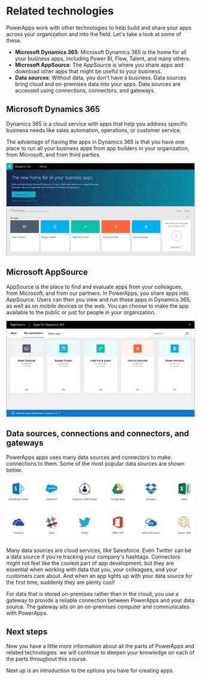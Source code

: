 # Related technologies
PowerApps work with other technologies to help build and share your apps across your organization and into the field. Let's take a look at some of these.

- **Microsoft Dynamics 365**: Microsoft Dynamics 365 is the home for all your business apps, including Power BI, Flow, Talent, and many others.
- **Microsoft AppSource**: The AppSource is where you share apps and download other apps that might be useful to your business.
- **Data sources**: Without data, you don't have a business. Data sources bring cloud and on-premises data into your apps. Data sources are accessed using connections, connectors, and gateways.

## Microsoft Dynamics 365
Dynamics 365 is a cloud service with apps that help you address specific business needs like sales automation, operations, or customer service.

The advantage of having the apps in Dynamics 365 is that you have one place to run all your business apps from app builders in your organization, from Microsoft, and from third parties.

![Dynamics 365 Home page](../media/powerapps-dynamics.png)

## Microsoft AppSource
AppSource is the place to find and evaluate apps from your colleagues, from Microsoft, and from our partners. In PowerApps, you share apps into AppSource. Users can then you view and run those apps in Dynamics 365, as well as on mobile devices or the web. You can choose to make the app available to the public or just for people in your organization.

![Microsoft App Source](../media/powerapps-appsource.png)

## Data sources, connections and connectors, and gateways
PowerApps apps uses many data sources and connectors to make connections to them. Some of the most popular data sources are shown below.

![PowerApps data sources](../media/powerapps-datasources.png)

Many data sources are cloud services, like Salesforce. Even Twitter can be a data source if you're tracking your company's hashtags. Connectors might not feel like the coolest part of app development, but they are essential when working with data that you, your colleagues, and your customers care about. And when an app lights up with your data source for the first time, suddenly they are plenty cool!

For data that is stored on-premises rather than in the cloud, you use a gateway to provide a reliable connection between PowerApps and your data source. The gateway sits on an on-premises computer and communicates with PowerApps.

## Next steps

Now you have a little more information about all the parts of PowerApps and related technologies. we will continue to deepen your knowledge on each of the parts throughout this course. 

Next up is an introduction to the options you have for creating apps.